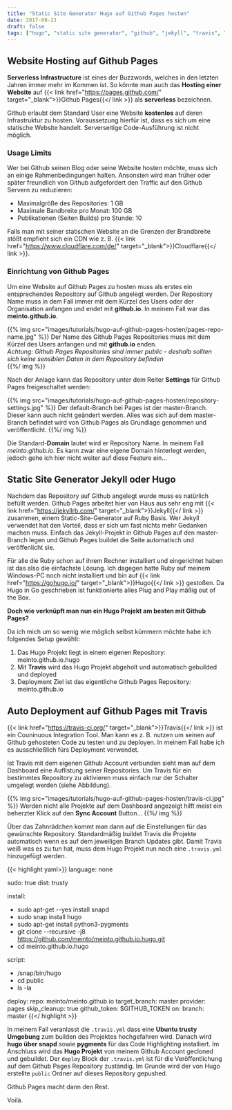 ```yaml
---
title: "Static Site Generator Hugo auf Github Pages hosten"
date: 2017-08-21
draft: false
tags: ["hugo", "static site generator", "github", "jekyll", "travis", "hosting"]
---
```


## Website Hosting auf Github Pages

**Serverless Infrastructure** ist eines der Buzzwords, welches in den letzten Jahren immer mehr im Kommen ist. So könnte man auch das **Hosting einer Website** auf {{< link href="https://pages.github.com/" target="_blank">}}Github Pages{{</ link >}} als **serverless** bezeichnen. 

Github erlaubt dem Standard User eine Website **kostenlos** auf deren Infrastruktur zu hosten. Voraussetzung hierfür ist, dass es sich um eine statische Website handelt. Serverseitige Code-Ausführung ist nicht möglich.

### Usage Limits

Wer bei Github seinen Blog oder seine Website hosten möchte, muss sich an einige Rahmenbedingungen halten. Ansonsten wird man früher oder später freundlich von Github aufgefordert den Traffic auf den Github Servern zu reduzieren:

- Maximalgröße des Repositories: 1 GB
- Maximale Bandbreite pro Monat: 100 GB
- Publikationen (Seiten Builds) pro Stunde: 10

Falls man mit seiner statischen Website an die Grenzen der Brandbreite stößt empfieht sich ein CDN wie z. B. {{< link href="https://www.cloudflare.com/de/" target="_blank">}}Cloudflare{{</ link >}}.

### Einrichtung von Github Pages

Um eine Website auf Github Pages zu hosten muss als erstes ein entsprechendes Repository auf Github angelegt werden. Der Repository Name muss in dem Fall immer mit dem Kürzel des Users oder der Organisation anfangen und endet mit **github.io**. In meinem Fall war das **meinto.github.io**.

{{% img src="images/tutorials/hugo-auf-github-pages-hosten/pages-repo-name.jpg" %}}
Der Name des Github Pages Repositories muss mit dem Kürzel des Users anfangen und mit **github.io** enden.  
*Achtung: Github Pages Repositories sind immer public - deshalb sollten sich keine sensiblen Daten in dem Repository befinden*  
{{%/ img %}}

Nach der Anlage kann das Repository unter dem Reiter **Settings** für Github Pages freigeschaltet werden:

{{% img src="images/tutorials/hugo-auf-github-pages-hosten/repository-settings.jpg" %}}
Der default-Branch bei Pages ist der master-Branch. Dieser kann auch nicht geändert werden. Alles was sich auf dem master-Branch befindet wird von Github Pages als Grundlage genommen und veröffentlicht.
{{%/ img %}}

Die Standard-**Domain** lautet wird er Repository Name. In meinem Fall *meinto.github.io*. Es kann zwar eine eigene Domain hinterlegt werden, jedoch gehe ich hier nicht weiter auf diese Feature ein...

## Static Site Generator Jekyll oder Hugo

Nachdem das Repository auf Github angelegt wurde muss es natürlich befüllt werden. Github Pages arbeitet hier von Haus aus sehr eng mit {{< link href="https://jekyllrb.com/" target="_blank">}}Jekyll{{</ link >}} zusammen, einem Static-Site-Generator auf Ruby Basis. Wer Jekyll verwendet hat den Vorteil, dass er sich um fast nichts mehr Gedanken machen muss. Einfach das Jekyll-Projekt in Github Pages auf den master-Branch legen und Github Pages buildet die Seite automatisch und veröffenlicht sie.

Für alle die Ruby schon auf ihrem Rechner installiert und eingerichtet haben ist das also die einfachste Lösung. Ich dagegen hatte Ruby auf meinem Windows-PC noch nicht installiert und bin auf {{< link href="https://gohugo.io/" target="_blank">}}Hugo{{</ link >}} gestoßen. Da Hugo in Go geschrieben ist funktionierte alles Plug and Play mäßig out of the Box. 

**Doch wie verknüpft man nun ein Hugo Projekt am besten mit Github Pages?**

Da ich mich um so wenig wie möglich selbst kümmern möchte habe ich folgendes Setup gewählt:

1. Das Hugo Projekt liegt in einem eigenen Repository: meinto.github.io.hugo
2. Mit **Travis** wird das Hugo Projekt abgeholt und automatisch gebuilded und deployed
3. Deployment Ziel ist das eigentliche Github Pages Repository: meinto.github.io

## Auto Deployment auf Github Pages mit Travis

{{< link href="https://travis-ci.org/" target="_blank">}}Travis{{</ link >}} ist ein Couninuous Integration Tool. Man kann es z. B. nutzen um seinen auf Github gehosteten Code zu testen und zu deployen. In meinem Fall habe ich es ausschließlich fürs Deployment verwendet.

Ist Travis mit dem eigenen Github Account verbunden sieht man auf dem Dashboard eine Auflistung seiner Repositories. Um Travis für ein bestimmtes Repository zu aktivieren muss einfach nur der Schalter umgelegt werden (siehe Abbildung).

{{% img src="images/tutorials/hugo-auf-github-pages-hosten/travis-ci.jpg" %}}
Werden nicht alle Projekte auf dem Dashboard angezeigt hilft meist ein beherzter Klick auf den **Sync Account** Button...
{{%/ img %}}

Über das Zahnrädchen kommt man dann auf die Einstellungen für das gewünschte Repository. Standardmäßig buildet Travis die Projekte automatisch wenn es auf dem jeweiligen Branch Updates gibt. Damit Travis weiß was es zu tun hat, muss dem Hugo Projekt nun noch eine `.travis.yml` hinzugefügt werden.

{{< highlight yaml>}}
language: none

sudo: true
dist: trusty

install:
  - sudo apt-get --yes install snapd
  - sudo snap install hugo
  - sudo apt-get install python3-pygments
  - git clone --recursive -j8 https://github.com/meinto/meinto.github.io.hugo.git
  - cd meinto.github.io.hugo

script:
  - /snap/bin/hugo
  - cd public
  - ls -la

deploy:
  repo: meinto/meinto.github.io
  target_branch: master
  provider: pages
  skip_cleanup: true
  github_token: $GITHUB_TOKEN
  on:
    branch: master
{{</ highlight >}}

In meinem Fall veranlasst die `.travis.yml` dass eine **Ubuntu trusty Umgebung** zum builden des Projektes hochgefahren wird. Danach wird **hugo über snapd** sowie **pygments** für das Code Highlighting installiert. Im Anschluss wird das **Hugo Projekt** von meinem Github Account gecloned und gebuildet. Der `deploy` Block der `.travis.yml` ist für die Veröffentlichung auf dem Github Pages Repository zuständig. Im Grunde wird der von Hugo erstellte `public` Ordner auf dieses Repository gepushed.

Github Pages macht dann den Rest. 

Voilà.
